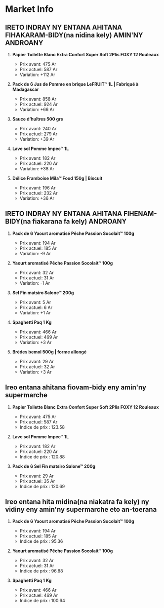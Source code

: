 # Market Info

## IRETO INDRAY NY ENTANA AHITANA FIHAKARAM-BIDY(na nidina kely) AMIN'NY ANDROANY

1. **Papier Toilette Blanc Extra Confort Super Soft 2Plis FOXY 12 Rouleaux**
   - Prix avant: 475 Ar
   - Prix actuel: 587 Ar
   - Variation: +112 Ar

2. **Pack de 6 Jus de Pomme en brique LeFRUIT™ 1L |  Fabriqué à Madagascar**
   - Prix avant: 858 Ar
   - Prix actuel: 924 Ar
   - Variation: +66 Ar

3. **Sauce d’huîtres 500 grs**
   - Prix avant: 240 Ar
   - Prix actuel: 279 Ar
   - Variation: +39 Ar

4. **Lave sol Pomme Impec™ 1L**
   - Prix avant: 182 Ar
   - Prix actuel: 220 Ar
   - Variation: +38 Ar

5. **Délice Framboise Mila™ Food 150g | Biscuit**
   - Prix avant: 196 Ar
   - Prix actuel: 232 Ar
   - Variation: +36 Ar

## IRETO INDRAY NY ENTANA AHITANA FIHENAM-BIDY(na fiakarana fa kely) ANDROANY

1. **Pack de 6 Yaourt aromatisé Pêche Passion Socolait™ 100g**
   - Prix avant: 194 Ar
   - Prix actuel: 185 Ar
   - Variation: -9 Ar

2. **Yaourt aromatisé Pêche Passion Socolait™ 100g**
   - Prix avant: 32 Ar
   - Prix actuel: 31 Ar
   - Variation: -1 Ar

3. **Sel Fin matsiro Salone™ 200g**
   - Prix avant: 5 Ar
   - Prix actuel: 6 Ar
   - Variation: +1 Ar

4. **Spaghetti Paq 1 Kg**
   - Prix avant: 466 Ar
   - Prix actuel: 469 Ar
   - Variation: +3 Ar

5. **Brèdes bemol 500g | forme allongé**
   - Prix avant: 29 Ar
   - Prix actuel: 32 Ar
   - Variation: +3 Ar

## Ireo entana ahitana fiovam-bidy eny amin'ny supermarche

1. **Papier Toilette Blanc Extra Confort Super Soft 2Plis FOXY 12 Rouleaux**
   - Prix avant: 475 Ar
   - Prix actuel: 587 Ar
   - Indice de prix : 123.58

2. **Lave sol Pomme Impec™ 1L**
   - Prix avant: 182 Ar
   - Prix actuel: 220 Ar
   - Indice de prix : 120.88

3. **Pack de 6 Sel Fin matsiro Salone™ 200g**
   - Prix avant: 29 Ar
   - Prix actuel: 35 Ar
   - Indice de prix : 120.69

## Ireo entana hita midina(na niakatra fa kely) ny vidiny eny amin'ny supermarche eto an-toerana

1. **Pack de 6 Yaourt aromatisé Pêche Passion Socolait™ 100g**
   - Prix avant: 194 Ar
   - Prix actuel: 185 Ar
   - Indice de prix : 95.36

2. **Yaourt aromatisé Pêche Passion Socolait™ 100g**
   - Prix avant: 32 Ar
   - Prix actuel: 31 Ar
   - Indice de prix : 96.88

3. **Spaghetti Paq 1 Kg**
   - Prix avant: 466 Ar
   - Prix actuel: 469 Ar
   - Indice de prix : 100.64


